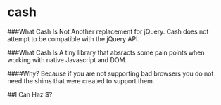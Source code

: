 cash
====

###What Cash Is Not
Another replacement for jQuery. Cash does not attempt to be compatible with the
jQuery API.

###What Cash Is
A tiny library that absracts some pain points when working with native Javascript
and DOM. 

####Why?
Because if you are not supporting bad browsers you do not need the shims that
were created to support them.

##I Can Haz $?